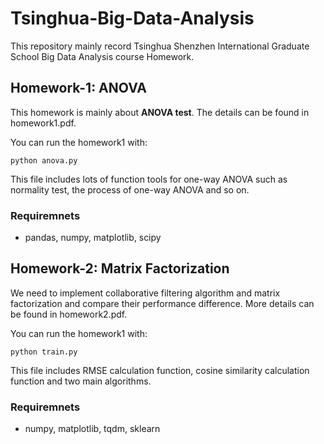 # Tsinghua-Big-Data-Analysis

This repository mainly record Tsinghua Shenzhen International Graduate School Big Data Analysis course Homework.

## Homework-1: ANOVA
This homework is mainly about **ANOVA test**. The details can be found in homework1.pdf.

You can run the homework1 with:
```
python anova.py
```
This file includes lots of function tools for one-way ANOVA such as normality test, the process of one-way ANOVA and so on.

### Requiremnets
- pandas, numpy, matplotlib, scipy

## Homework-2: Matrix Factorization
We need to implement collaborative filtering algorithm and matrix factorization and compare their performance difference. More details can be found in homework2.pdf.

You can run the homework1 with:
```
python train.py
```
This file includes RMSE calculation function, cosine similarity calculation function and two main algorithms.

### Requiremnets
- numpy, matplotlib, tqdm, sklearn
